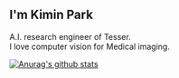 ## I'm Kimin Park 


A.I. research engineer of Tesser.  
I love computer vision for Medical imaging.

<!--
Here are some ideas to get you started:
**PEBpung/pebpung** is a ✨ _special_ ✨ repository because its `README.md` (this file) appears on your GitHub profile.
- 🔭 I’m currently working on ...
- 👯 I’m looking to collaborate on ...
- 🤔 I’m looking for help with ...
- 💬 Ask me about ...
- 😄 Pronouns: ...
- ⚡ Fun fact: ...
-->

[![Anurag's github stats](https://github-readme-stats.vercel.app/api?username=pebpung&show_icons=true&theme=dark&hide=contribs,prs)](https://github.com/anuraghazra/github-readme-stats) 


